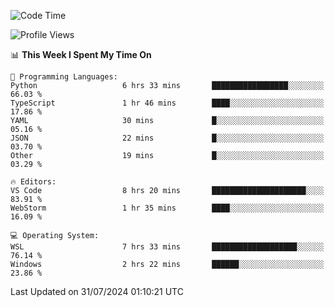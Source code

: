 <!--START_SECTION:waka-->
![Code Time](http://img.shields.io/badge/Code%20Time-691%20hrs%2028%20mins-blue)

![Profile Views](http://img.shields.io/badge/Profile%20Views-3-blue)

📊 **This Week I Spent My Time On** 

```text
💬 Programming Languages: 
Python                   6 hrs 33 mins       █████████████████░░░░░░░░   66.03 % 
TypeScript               1 hr 46 mins        ████░░░░░░░░░░░░░░░░░░░░░   17.86 % 
YAML                     30 mins             █░░░░░░░░░░░░░░░░░░░░░░░░   05.16 % 
JSON                     22 mins             █░░░░░░░░░░░░░░░░░░░░░░░░   03.70 % 
Other                    19 mins             █░░░░░░░░░░░░░░░░░░░░░░░░   03.29 % 

🔥 Editors: 
VS Code                  8 hrs 20 mins       █████████████████████░░░░   83.91 % 
WebStorm                 1 hr 35 mins        ████░░░░░░░░░░░░░░░░░░░░░   16.09 % 

💻 Operating System: 
WSL                      7 hrs 33 mins       ███████████████████░░░░░░   76.14 % 
Windows                  2 hrs 22 mins       ██████░░░░░░░░░░░░░░░░░░░   23.86 % 
```


 Last Updated on 31/07/2024 01:10:21 UTC
<!--END_SECTION:waka-->
